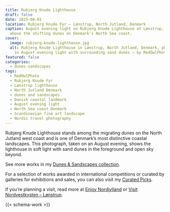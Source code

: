 ```yaml
---
title: Rubjerg Knude Lighthouse
draft: false
date: 2025-08-01
location: Rubjerg Knude Fyr – Lønstrup, North Jutland, Denmark
caption: August evening light on Rubjerg Knude Lighthouse at Lønstrup, rising
  above the shifting dunes on Denmark’s North Sea coast.
cover:
  image: rubjerg-knude-lighthouse.jpg
  alt: Rubjerg Knude Lighthouse in Lønstrup, North Jutland, Denmark, photographed
    in August evening light with surrounding sand dunes – by RedOwlPhoto.
featured: false
categories:
  - dunes-sandscapes
tags:
  - RedOwlPhoto
  - Rubjerg Knude Fyr
  - Lønstrup lighthouse
  - North Jutland Denmark
  - dunes and sandscapes
  - Danish coastal landmark
  - August evening light
  - North Sea coast Denmark
  - Scandinavian fine art landscape
  - Nordic travel photography
---
```

Rubjerg Knude Lighthouse stands among the migrating dunes on the North Jutland west coast and is one of Denmark’s most distinctive coastal landscapes. This photograph, taken on an August evening, shows the lighthouse in soft light with sand dunes in the foreground and open sky beyond.

See more works in my [Dunes & Sandscapes collection](https://redowlphoto.dk/categories/dunes-sandscapes/?utm_source=chatgpt.com).

For a selection of works awarded in international competitions or curated by galleries for exhibitions and sales, you can also visit my [Curated Picks](https://redowlphoto.dk/categories/curated-picks/?utm_source=chatgpt.com).

If you’re planning a visit, read more at [Enjoy Nordjylland](https://www.enjoynordjylland.dk/?utm_source=chatgpt.com) or [Visit Nordvestkysten – Lønstrup](https://www.visitnordvestkysten.dk/nordvestkysten/feriesteder/loenstrup?utm_source=chatgpt.com).

{{< schema-work >}}

<!--more-->
